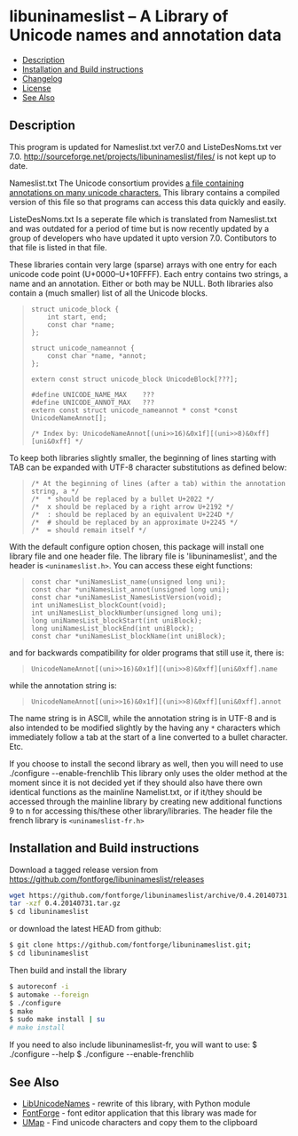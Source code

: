 libuninameslist – A Library of Unicode names and annotation data
================================================================

-   [Description](#description)
-   [Installation and Build instructions](#installation-and-build-instructions)
-   [Changelog](https://raw.github.com/fontforge/libuninameslist/master/ChangeLog)
-   [License](https://raw.github.com/fontforge/libuninameslist/master/LICENSE)
-   [See Also](#see-also)

Description
-----------

This program is updated for Nameslist.txt ver7.0 and ListeDesNoms.txt ver 7.0.
http://sourceforge.net/projects/libuninameslist/files/ is not kept up to date.

Nameslist.txt
The Unicode consortium provides [a file containing annotations on many unicode
characters.](http://www.unicode.org/Public/UNIDATA/NamesList.html) This library
contains a compiled version of this file so that programs can access this data
quickly and easily.

ListeDesNoms.txt
Is a seperate file which is translated from Nameslist.txt and was outdated for
a period of time but is now recently updated by a group of developers who have
updated it upto version 7.0. Contibutors to that file is listed in that file.


These libraries contain very large (sparse) arrays with one entry for each
unicode code point (U+0000–U+10FFFF). Each entry contains two strings, a name
and an annotation. Either or both may be NULL. Both libraries also contain a
(much smaller) list of all the Unicode blocks.

>     struct unicode_block {
>         int start, end;
>         const char *name;
>     };
>
>     struct unicode_nameannot {
>         const char *name, *annot;
>     };
>
>     extern const struct unicode_block UnicodeBlock[???];
>
>     #define UNICODE_NAME_MAX    ???
>     #define UNICODE_ANNOT_MAX   ???
>     extern const struct unicode_nameannot * const *const UnicodeNameAnnot[];
>
>     /* Index by: UnicodeNameAnnot[(uni>>16)&0x1f][(uni>>8)&0xff][uni&0xff] */

To keep both libraries slightly smaller, the beginning of lines starting with
TAB can be expanded with UTF-8 character substitutions as defined below:

>     /* At the beginning of lines (after a tab) within the annotation string, a */
>     /*  * should be replaced by a bullet U+2022 */
>     /*  x should be replaced by a right arrow U+2192 */
>     /*  : should be replaced by an equivalent U+224D */
>     /*  # should be replaced by an approximate U+2245 */
>     /*  = should remain itself */

With the default configure option chosen, this package will install one library
file and one header file. The library file is 'libuninameslist', and the header
is `<uninameslist.h>`. You can access these eight functions:

>     const char *uniNamesList_name(unsigned long uni);
>     const char *uniNamesList_annot(unsigned long uni);
>     const char *uniNamesList_NamesListVersion(void);
>     int uniNamesList_blockCount(void);
>     int uniNamesList_blockNumber(unsigned long uni);
>     long uniNamesList_blockStart(int uniBlock);
>     long uniNamesList_blockEnd(int uniBlock);
>     const char *uniNamesList_blockName(int uniBlock);

and for backwards compatibility for older programs that still use it, there is:

>     UnicodeNameAnnot[(uni>>16)&0x1f][(uni>>8)&0xff][uni&0xff].name

while the annotation string is:

>     UnicodeNameAnnot[(uni>>16)&0x1f][(uni>>8)&0xff][uni&0xff].annot

The name string is in ASCII, while the annotation string is in UTF-8 and is
also intended to be modified slightly by the having any `*` characters which
immediately follow a tab at the start of a line converted to a bullet
character. Etc.

If you choose to install the second library as well, then you will need to
use ./configure --enable-frenchlib
This library only uses the older method at the moment since it is not decided
yet if they should also have there own identical functions as the mainline
Namelist.txt, or if it/they should be accessed through the mainline library
by creating new additional functions 9 to n for accessing this/these other
library/libraries.
The header file the french library is `<uninameslist-fr.h>`

Installation and Build instructions
-----------------------------------

Download a tagged release version from https://github.com/fontforge/libuninameslist/releases

```bash
wget https://github.com/fontforge/libuninameslist/archive/0.4.20140731.tar.gz
tar -xzf 0.4.20140731.tar.gz
$ cd libuninameslist
```

or download the latest HEAD from github:
```bash
$ git clone https://github.com/fontforge/libuninameslist.git;
$ cd libuninameslist
```

Then build and install the library
```bash
$ autoreconf -i
$ automake --foreign
$ ./configure
$ make
$ sudo make install | su
# make install
```

If you need to also include libuninameslist-fr, you will want to use:
$ ./configure --help
$ ./configure --enable-frenchlib

See Also
--------

-   [LibUnicodeNames](https://bitbucket.org/sortsmill/libunicodenames) - rewrite of this library, with Python module
-   [FontForge](http://fontforge.org/) - font editor application that this library was made for
-   [UMap](http://umap.sf.net/) - Find unicode characters and copy them to the clipboard
